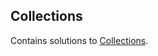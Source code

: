 
## Collections
Contains solutions to [Collections](https://www.hackerrank.com/domains/python?filters%5Bsubdomains%5D%5B%5D=py-collections).

<br/>